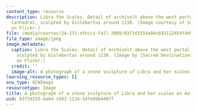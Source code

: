 ```yaml
---
content_type: resource
description: Libra the Scales. Detail of archivolt above the west portal of Autun
  Cathedral, sculpted by Gislebertus around 1130. (Image courtesy of Sacred Destinations
  on Flickr.)
file: /media/courses/24-231-ethics-fall-2009/03f3d1554a04cb93112454f4d9b448ff_24-231f09.jpg
file_type: image/jpeg
image_metadata:
  caption: Libra the Scales. Detail of archivolt above the west portal of Autun Cathedral,
    sculpted by Gislebertus around 1130. (Image by [Sacred Destinations](http://www.flickr.com/photos/sacred_destinations/3252206342/)
    on Flickr.)
  credit: ''
  image-alt: A photograph of a stone sculpture of Libra and her scales on Autun Cathedral.
learning_resource_types: []
ocw_type: OCWImage
resourcetype: Image
title: A photograph of a stone sculpture of Libra and her scales on Autun Cathedral
uid: 03f3d155-4a04-cb93-1124-54f4d9b448ff
---
```

